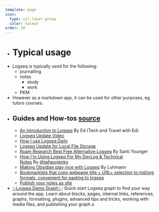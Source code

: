 ```yaml
---
template: page
icon:
  type: uil:layer-group
  color: Salmon
order: 10
---
```


- # Typical usage
- Logseq is typically used for the following:
	- journalling
	- notes
		- study
		- work
	- PKM
- However as a markdown app, it can be used for other purposes, eg tutors courses.
- ## Guides and How-tos [source](https://github.com/logseq/awesome-logseq)
  [](https://github.com/logseq/awesome-logseq#-guides-and-how-tos)
	- [An introduction to Logseq](https://youtu.be/Vw-x7yTTO0s) By Ed (Tech and Travel with Ed)
	- [Logseq Update Video](https://www.youtube.com/watch?v=Vw-x7yTTO0s)
	- [How I use Logseq Daily](https://www.youtube.com/watch?v=JCIdJBZGQLQ)
	- [Logseq Update for Local File Storage](https://www.youtube.com/watch?v=Afmqowr0qEQ&ab_channel=TechWithEd)
	- [Roam Research Best Free Alternative Logseq](https://www.youtube.com/watch?v=jovMt17_Vd4) By Santi Younger
	- [How I'm Using Logseq For My DevLog & Technical Notes](https://www.youtube.com/watch?v=43PKm0TfyNk) By [@tallguyjenks](https://github.com/tallguyjenks)
	- [Making Obsidian play nice with Logseq](https://discuss.logseq.com/t/making-obsidian-play-nice-with-logseq/1185) By Luhmann
	- [Bookmarklets that copy webpage title + URL+ selection to md/org formats, convenient for pasting to logseq](https://gist.github.com/idelem/a2b15c4fe7613487e16fb55ba3af1be9)
	- [Publish your notes as site](https://devops.bike/publish-your-notes-as-site)
- [✨Logseq Demo Graph✨](https://github.com/candideu/Logseq-Demo-Graph): Quick start Logseq graph to find your way around the app. Learn about blocks, pages, internal links, references, graphs, formatting, plugins, advanced tips and tricks, working with media files, and publishing your graph o